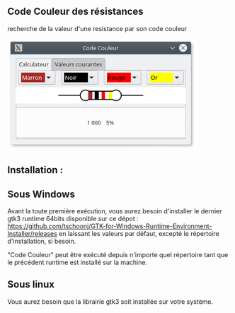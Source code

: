 Code Couleur des résistances
----------------------------

recherche de la valeur d'une resistance par son code couleur

![Application screenshot](/code_couleur.png?raw=true)

Installation :
--------------

Sous Windows
------------

Avant la toute première exécution, vous aurez besoin d'installer le dernier gtk3 runtime 64bits
disponible sur ce dépot : https://github.com/tschoonj/GTK-for-Windows-Runtime-Environment-Installer/releases
en laissant les valeurs par défaut, excepté le répertoire d'installation, si besoin.

"Code Couleur" peut être exécuté depuis n'importe quel répertoire tant que le précédent runtime
est installé sur la machine.




Sous linux
----------

Vous aurez besoin que la librairie gtk3 soit installée sur votre système.
